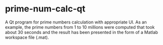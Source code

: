 # prime-num-calc-qt
A Qt program for prime numbers calculation with appropriate UI. As an example, the prime numbers from 1 to 10 millions were computed that took about 30 seconds and the result has been presented in the form of a Matlab workspace file (.mat). 


